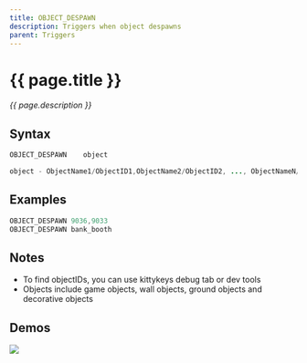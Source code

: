 ```yaml
---
title: OBJECT_DESPAWN
description: Triggers when object despawns
parent: Triggers
---
```


# {{ page.title }}

_{{ page.description }}_

## Syntax

```java
OBJECT_DESPAWN    object 

object - ObjectName1/ObjectID1,ObjectName2/ObjectID2, ..., ObjectNameN/ObjectIDN

```

## Examples

```java
OBJECT_DESPAWN 9036,9033
OBJECT_DESPAWN bank_booth
```

## Notes

- To find objectIDs, you can use kittykeys debug tab or dev tools
- Objects include game objects, wall objects, ground objects and decorative objects

## Demos

![](https://i.imgur.com/MrMXQwx.gif)

